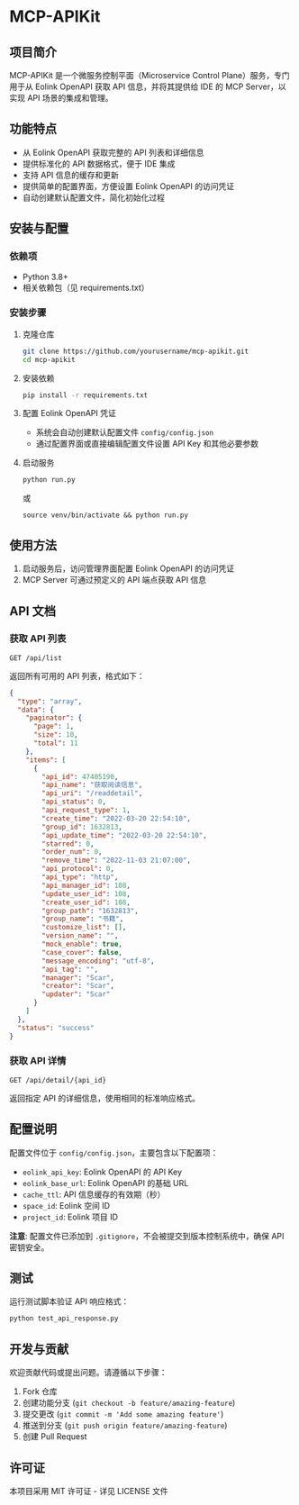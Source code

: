 # MCP-APIKit

## 项目简介

MCP-APIKit 是一个微服务控制平面（Microservice Control Plane）服务，专门用于从 Eolink OpenAPI 获取 API 信息，并将其提供给 IDE 的 MCP Server，以实现 API 场景的集成和管理。

## 功能特点

- 从 Eolink OpenAPI 获取完整的 API 列表和详细信息
- 提供标准化的 API 数据格式，便于 IDE 集成
- 支持 API 信息的缓存和更新
- 提供简单的配置界面，方便设置 Eolink OpenAPI 的访问凭证
- 自动创建默认配置文件，简化初始化过程

## 安装与配置

### 依赖项

- Python 3.8+
- 相关依赖包（见 requirements.txt）

### 安装步骤

1. 克隆仓库
   ```bash
   git clone https://github.com/yourusername/mcp-apikit.git
   cd mcp-apikit
   ```

2. 安装依赖
   ```bash
   pip install -r requirements.txt
   ```

3. 配置 Eolink OpenAPI 凭证
   - 系统会自动创建默认配置文件 `config/config.json`
   - 通过配置界面或直接编辑配置文件设置 API Key 和其他必要参数

4. 启动服务
   ```bash
   python run.py
   ```
   或 
   ```
   source venv/bin/activate && python run.py
   ```

## 使用方法

1. 启动服务后，访问管理界面配置 Eolink OpenAPI 的访问凭证
2. MCP Server 可通过预定义的 API 端点获取 API 信息

## API 文档

### 获取 API 列表

```
GET /api/list
```

返回所有可用的 API 列表，格式如下：

```json
{
  "type": "array",
  "data": {
    "paginator": {
      "page": 1,
      "size": 10,
      "total": 11
    },
    "items": [
      {
        "api_id": 47405190,
        "api_name": "获取阅读信息",
        "api_uri": "/readdetail",
        "api_status": 0,
        "api_request_type": 1,
        "create_time": "2022-03-20 22:54:10",
        "group_id": 1632813,
        "api_update_time": "2022-03-20 22:54:10",
        "starred": 0,
        "order_num": 0,
        "remove_time": "2022-11-03 21:07:00",
        "api_protocol": 0,
        "api_type": "http",
        "api_manager_id": 108,
        "update_user_id": 108,
        "create_user_id": 108,
        "group_path": "1632813",
        "group_name": "书籍",
        "customize_list": [],
        "version_name": "",
        "mock_enable": true,
        "case_cover": false,
        "message_encoding": "utf-8",
        "api_tag": "",
        "manager": "Scar",
        "creator": "Scar",
        "updater": "Scar"
      }
    ]
  },
  "status": "success"
}
```

### 获取 API 详情

```
GET /api/detail/{api_id}
```

返回指定 API 的详细信息，使用相同的标准响应格式。

## 配置说明

配置文件位于 `config/config.json`，主要包含以下配置项：

- `eolink_api_key`: Eolink OpenAPI 的 API Key
- `eolink_base_url`: Eolink OpenAPI 的基础 URL
- `cache_ttl`: API 信息缓存的有效期（秒）
- `space_id`: Eolink 空间 ID
- `project_id`: Eolink 项目 ID

**注意**: 配置文件已添加到 `.gitignore`，不会被提交到版本控制系统中，确保 API 密钥安全。

## 测试

运行测试脚本验证 API 响应格式：

```bash
python test_api_response.py
```

## 开发与贡献

欢迎贡献代码或提出问题。请遵循以下步骤：

1. Fork 仓库
2. 创建功能分支 (`git checkout -b feature/amazing-feature`)
3. 提交更改 (`git commit -m 'Add some amazing feature'`)
4. 推送到分支 (`git push origin feature/amazing-feature`)
5. 创建 Pull Request

## 许可证

本项目采用 MIT 许可证 - 详见 LICENSE 文件
